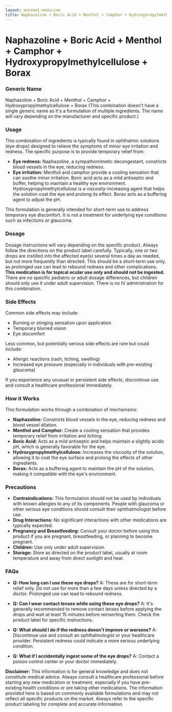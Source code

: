 ```yaml
---
layout: minimal-medicine
title: Naphazoline + Boric Acid + Menthol + Camphor + Hydroxypropylmethylcellulose + Borax
---
```


# Naphazoline + Boric Acid + Menthol + Camphor + Hydroxypropylmethylcellulose + Borax
### Generic Name

Naphazoline + Boric Acid + Menthol + Camphor + Hydroxypropylmethylcellulose + Borax (This combination doesn't have a single generic name as it's a formulation of multiple ingredients.  The name will vary depending on the manufacturer and specific product.)


### Usage

This combination of ingredients is typically found in ophthalmic solutions (eye drops) designed to relieve the symptoms of minor eye irritation and redness.  The specific purpose is to provide temporary relief from:

* **Eye redness:** Naphazoline, a sympathomimetic decongestant, constricts blood vessels in the eye, reducing redness.
* **Eye irritation:** Menthol and camphor provide a cooling sensation that can soothe minor irritation.  Boric acid acts as a mild antiseptic and buffer, helping to maintain a healthy eye environment. Hydroxypropylmethylcellulose is a viscosity-increasing agent that helps the solution coat the eye and prolong its effect. Borax acts as a buffering agent to adjust the pH.

This formulation is generally intended for short-term use to address temporary eye discomfort. It is not a treatment for underlying eye conditions such as infections or glaucoma.


### Dosage

Dosage instructions will vary depending on the specific product. Always follow the directions on the product label carefully. Typically, one or two drops are instilled into the affected eye(s) several times a day as needed, but not more frequently than directed.  This should be a short-term use only, as prolonged use can lead to rebound redness and other complications.  **This medication is for topical ocular use only and should not be ingested.**  There are no specific pediatric or adult dosage differences, but children should only use it under adult supervision.  There is no IV administration for this combination.


### Side Effects

Common side effects may include:

* Burning or stinging sensation upon application
* Temporary blurred vision
* Eye discomfort

Less common, but potentially serious side effects are rare but could include:

* Allergic reactions (rash, itching, swelling)
* Increased eye pressure (especially in individuals with pre-existing glaucoma)

If you experience any unusual or persistent side effects, discontinue use and consult a healthcare professional immediately.


### How it Works

This formulation works through a combination of mechanisms:

* **Naphazoline:** Constricts blood vessels in the eye, reducing redness and blood vessel dilation.
* **Menthol and Camphor:** Create a cooling sensation that provides temporary relief from irritation and itching.
* **Boric Acid:** Acts as a mild antiseptic and helps maintain a slightly acidic pH, which is generally favorable for the eye.
* **Hydroxypropylmethylcellulose:**  Increases the viscosity of the solution, allowing it to coat the eye surface and prolong the effects of other ingredients.
* **Borax:**  Acts as a buffering agent to maintain the pH of the solution, making it compatible with the eye's environment.


### Precautions

* **Contraindications:** This formulation should not be used by individuals with known allergies to any of its components. People with glaucoma or other serious eye conditions should consult their ophthalmologist before use.
* **Drug Interactions:**  No significant interactions with other medications are typically expected.
* **Pregnancy and Breastfeeding:** Consult your doctor before using this product if you are pregnant, breastfeeding, or planning to become pregnant.
* **Children:** Use only under adult supervision.
* **Storage:** Store as directed on the product label, usually at room temperature and away from direct sunlight and heat.


### FAQs

* **Q: How long can I use these eye drops?**  A:  These are for short-term relief only. Do not use for more than a few days unless directed by a doctor.  Prolonged use can lead to rebound redness.

* **Q: Can I wear contact lenses while using these eye drops?** A: It's generally recommended to remove contact lenses before applying the drops and wait at least 15 minutes before reinserting them.  Check the product label for specific instructions.

* **Q: What should I do if the redness doesn't improve or worsens?** A: Discontinue use and consult an ophthalmologist or your healthcare provider.  Persistent redness could indicate a more serious underlying condition.

* **Q: What if I accidentally ingest some of the eye drops?** A:  Contact a poison control center or your doctor immediately.


**Disclaimer:** This information is for general knowledge and does not constitute medical advice. Always consult a healthcare professional before starting any new medication or treatment, especially if you have pre-existing health conditions or are taking other medications.  The information provided here is based on commonly available formulations and may not reflect all specific products on the market. Always refer to the specific product labeling for complete and accurate information.
